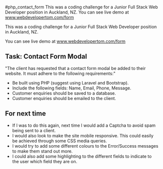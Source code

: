 #php_contact_form
This was a coding challenge for a Junior Full Stack Web Developer position in Auckland, NZ.
You can see live demo at www.webdevelopertom.com/form

This was a coding challenge for a Junior Full Stack Web Developer position in Auckland, NZ.

You can see live demo at www.webdevelopertom.com/form

## Task: Contact Form Modal

"The client has requested that a contact form modal be added to their website. It must adhere to the following requirements:"
* Be built using PHP (suggest using Laravel and Bootstrap).
* Include the following fields: Name, Email, Phone, Message.
* Customer enquiries should be saved to a database.
* Customer enquiries should be emailed to the client.

## For next time
* If I was to do this again, next time I would add a Captcha to avoid spam being sent to a client.
* I would also look to make the site mobile responsive. This could easily be achieved through some CSS media queries.
* I would try to add some different colours to the Error/Success messages to make them stand out more.
* I could also add some highlighting to the different fields to indicate to the user which field they are on.  
